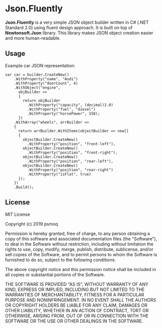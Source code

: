 # Json.Fluently

**Json.Fluently** is a very simple JSON object builder written in C# (.NET Standard 2.0) using fluent design approach. It is built on top of **Newtonsoft.Json** library. This library makes JSON object creation easier and more human-readable.

## Usage

Example car JSON representation:

	var car = builder.CreateNew()
        .WithProperty("name", "Audi")
        .WithProperty("doorCount", 4)
        .WithObject("engine",
          objBuilder =>
          {
            return objBuilder
              .WithProperty("capacity", (decimal)2.0)
              .WithProperty("fuel", "diesel")
              .WithProperty("horsePower", 150);
          })
        .WithArray("wheels", arrBuilder =>
        {
          return arrBuilder.WithItems(objectBuilder => new[]
          {
            objectBuilder.CreateNew()
              .WithProperty("position", "front-left"),
            objectBuilder.CreateNew()
              .WithProperty("position", "front-right"),
            objectBuilder.CreateNew()
              .WithProperty("position", "rear-left"),
            objectBuilder.CreateNew()
              .WithProperty("position", "rear-right")
              .WithProperty("isFlat", true)
          });
        })
        .Build();

## License

MIT License

Copyright (c) 2019 psmoq

Permission is hereby granted, free of charge, to any person obtaining a copy
of this software and associated documentation files (the "Software"), to deal
in the Software without restriction, including without limitation the rights
to use, copy, modify, merge, publish, distribute, sublicense, and/or sell
copies of the Software, and to permit persons to whom the Software is
furnished to do so, subject to the following conditions:

The above copyright notice and this permission notice shall be included in all
copies or substantial portions of the Software.

THE SOFTWARE IS PROVIDED "AS IS", WITHOUT WARRANTY OF ANY KIND, EXPRESS OR
IMPLIED, INCLUDING BUT NOT LIMITED TO THE WARRANTIES OF MERCHANTABILITY,
FITNESS FOR A PARTICULAR PURPOSE AND NONINFRINGEMENT. IN NO EVENT SHALL THE
AUTHORS OR COPYRIGHT HOLDERS BE LIABLE FOR ANY CLAIM, DAMAGES OR OTHER
LIABILITY, WHETHER IN AN ACTION OF CONTRACT, TORT OR OTHERWISE, ARISING FROM,
OUT OF OR IN CONNECTION WITH THE SOFTWARE OR THE USE OR OTHER DEALINGS IN THE
SOFTWARE.
